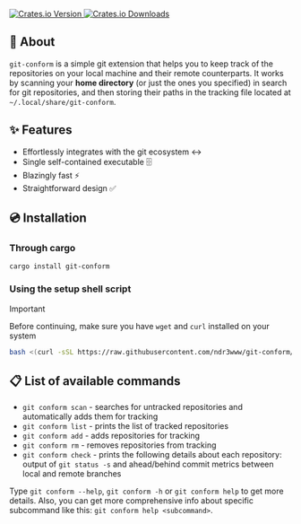 <p align="left">
  <a href="https://crates.io/crates/git-conform">
    <img alt="Crates.io Version" src="https://img.shields.io/crates/v/git-conform" />
    <img alt="Crates.io Downloads" src=https://img.shields.io/crates/d/git-conform />
  </a>
</p>

## 📖 About
`git-conform` is a simple git extension that helps you to keep track of the repositories on your local machine and their remote counterparts.
It works by scanning your **home directory** (or just the ones you specified) in search for git repositories, and then storing their paths in
the tracking file located at `~/.local/share/git-conform`.

## ✨ Features
- Effortlessly integrates with the git ecosystem ↔️
- Single self-contained executable 🗄️
- Blazingly fast ⚡
- Straightforward design ✅

## 💿 Installation

### Through cargo
`cargo install git-conform`

### Using the setup shell script
> [!IMPORTANT]  
> Before continuing, make sure you have `wget` and `curl` installed on your system
```bash
bash <(curl -sSL https://raw.githubusercontent.com/ndr3www/git-conform/main/setup.sh)
```

## 📋 List of available commands
- `git conform scan` - searches for untracked repositories and automatically adds them for tracking
- `git conform list` - prints the list of tracked repositories
- `git conform add` - adds repositories for tracking
- `git conform rm` - removes repositories from tracking
- `git conform check` - prints the following details about each repository: output of `git status -s` and ahead/behind commit metrics between local and remote branches

Type `git conform --help`, `git conform -h` or `git conform help` to get more details. Also, you can get more comprehensive info about specific subcommand like this: `git conform help <subcommand>`.
